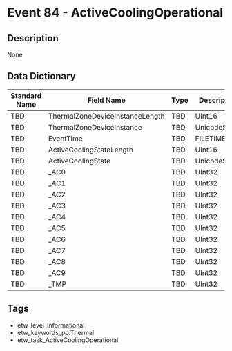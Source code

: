 # Event 84 - ActiveCoolingOperational

## Description
None

## Data Dictionary
|Standard Name|Field Name|Type|Description|Sample Value|
|---|---|---|---|---|
|TBD|ThermalZoneDeviceInstanceLength|TBD|UInt16|None|None|
|TBD|ThermalZoneDeviceInstance|TBD|UnicodeString|None|None|
|TBD|EventTime|TBD|FILETIME|None|None|
|TBD|ActiveCoolingStateLength|TBD|UInt16|None|None|
|TBD|ActiveCoolingState|TBD|UnicodeString|None|None|
|TBD|_AC0|TBD|UInt32|None|None|
|TBD|_AC1|TBD|UInt32|None|None|
|TBD|_AC2|TBD|UInt32|None|None|
|TBD|_AC3|TBD|UInt32|None|None|
|TBD|_AC4|TBD|UInt32|None|None|
|TBD|_AC5|TBD|UInt32|None|None|
|TBD|_AC6|TBD|UInt32|None|None|
|TBD|_AC7|TBD|UInt32|None|None|
|TBD|_AC8|TBD|UInt32|None|None|
|TBD|_AC9|TBD|UInt32|None|None|
|TBD|_TMP|TBD|UInt32|None|None|

## Tags
* etw_level_Informational
* etw_keywords_po:Thermal
* etw_task_ActiveCoolingOperational